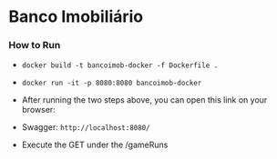 # Banco Imobiliário

### How to Run
* ```docker build -t bancoimob-docker -f Dockerfile .```
* ```docker run -it -p 8080:8080 bancoimob-docker```

* After running the two steps above, you can open this link on your browser: 

* Swagger: ```http://localhost:8080/```

* Execute the GET under the /gameRuns